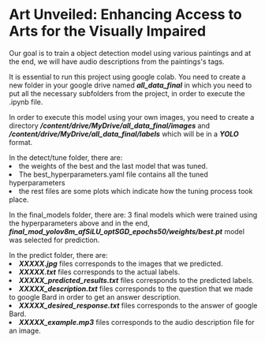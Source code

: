 # Art Unveiled: Enhancing Access to Arts for the Visually Impaired
Our goal is to train a object detection model using various paintings and at the end, we will have audio descriptions from the paintings's tags.

It is essential to run this project using google colab.
You need to create a new folder in your google drive named **_all_data_final_** in which you need to put all the necessary subfolders from the project, in order to execute the .ipynb file.
 
In order to execute this model using your own images, you need to create a directory **_/content/drive/MyDrive/all_data_final/images_** and **_/content/drive/MyDrive/all_data_final/labels_** which will be in a **_YOLO_** format.

<dl type = "circle">In the detect/tune folder, there are:
 <li>the weights of the best and the last model that was tuned. </li>
 <li>The best_hyperparameters.yaml file contains all the tuned hyperparameters</li> 
 <li>the rest files are some plots which indicate how the tuning process took place.</li></dl>
<dl type = "circle">In the final_models folder, there are:
 3 final models which were trained using the hyperparameters above and in the end,<br> <b><i>final_mod_yolov8m_afSiLU_optSGD_epochs50/weights/best.pt</b></i> model was selected for prediction.</dl>
<dl type = "circle">In the predict folder, there are:
 <li><b><i>XXXXX.jpg</b></i> files corresponds to the images that we predicted.</li>
 <li><b><i>XXXXX.txt</b></i> files corresponds to the actual labels.</li>
 <li><b><i>XXXXX_predicted_results.txt</b></i> files corresponds to the predicted labels.</li>
 <li><b><i>XXXXX_description.txt</b></i> files corresponds to the question that we made to google Bard in order to get an answer description.</li>
 <li><b><i>XXXXX_desired_response.txt</b></i> files corresponds to the answer of google Bard.</li>
 <li><b><i>XXXXX_example.mp3</b></i> files corresponds to the audio description file for an image.</li>
</dl>
